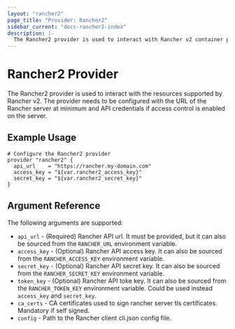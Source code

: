 ```yaml
---
layout: "rancher2"
page_title: "Provider: Rancher2"
sidebar_current: "docs-rancher2-index"
description: |-
  The Rancher2 provider is used to interact with Rancher v2 container platforms.
---
```


# Rancher2 Provider

The Rancher2 provider is used to interact with the
resources supported by Rancher v2. The provider needs to be configured
with the URL of the Rancher server at minimum and API credentials if
access control is enabled on the server.

## Example Usage

```hcl
# Configure the Rancher2 provider
provider "rancher2" {
  api_url    = "https://rancher.my-domain.com"
  access_key = "${var.rancher2_access_key}"
  secret_key = "${var.rancher2_secret_key}"
}
```

## Argument Reference

The following arguments are supported:

* `api_url` - (Required) Rancher API url. It must be provided, but it can also be sourced from the `RANCHER_URL` environment variable.
* `access_key` - (Optional) Rancher API access key. It can also be sourced from the `RANCHER_ACCESS_KEY` environment variable.
* `secret_key` - (Optional) Rancher API secret key. It can also be sourced from the `RANCHER_SECRET_KEY` environment variable.
* `token_key` - (Optional) Rancher API toke key. It can also be sourced from the `RANCHER_TOKEN_KEY` environment variable. Could be used instead `access_key` and `secret_key`.
* `ca_certs` - CA certificates used to sign rancher server tls certificates. Mandatory if self signed.
* `config` - Path to the Rancher client cli.json config file.
